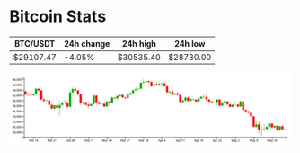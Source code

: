 # Bitcoin Stats

BTC/USDT|24h change|24h high|24h low|
|---|---|---|---|
|$29107.47|-4.05%|$30535.40|$28730.00|

<img src="./chart.svg">

